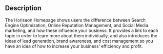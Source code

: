 # <Horiseon Homepage>

## Description

The Horiseon Homepage shows users the difference between Search Engine Optimization, Online Reputation Management, and Social Media marketing, and how these influence your business. It provides a link to each topic in order to learn more about them individually, and also introduces the ideas of lead generation, brand awareness, and cost management so you have an idea of how to increase your business' efficiency and profit.

